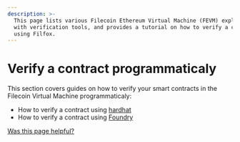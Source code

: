 ```yaml
---
description: >-
  This page lists various Filecoin Ethereum Virtual Machine (FEVM) explorers
  with verification tools, and provides a tutorial on how to verify a contract
  using Filfox.
---
```


# Verify a contract programmaticaly

This section covers guides on how to verify your smart contracts in the Filecoin Virtual Machine programmaticaly:

- How to verify a contract using [hardhat](/smart-contracts/developing-contracts/verify-a-contract/programatic/hardhat.md)
- How to verify a contract using [Foundry](/smart-contracts/developing-contracts/verify-a-contract/programatic/foundry.md)

[Was this page helpful?](https://airtable.com/apppq4inOe4gmSSlk/pagoZHC2i1iqgphgl/form?prefill_Page+URL=https://docs.filecoin.io/smart-contracts/developing-contracts/verify-a-contract/programmatic)
